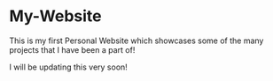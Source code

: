 # My-Website

This is my first Personal Website which showcases some of the many projects that I have been a part of!

I will be updating this very soon!
